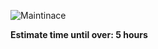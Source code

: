 ![Maintinace](https://image.opencart.com/cache/5abf1dea704be-resize-710x380.jpg)

**Estimate time until over: 5 hours**
